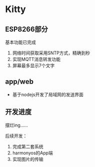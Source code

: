 # Kitty

## ESP8266部分

基本功能已完成

1. 网络时间获取采用SNTP方式，精确到秒
2. 实现MQTT消息转发功能
3. 屏幕最多显示7个文字

## app/web

* 基于nodejs开发了局域网的发送界面





## 开发进度

摆烂ing......

后续开发：

1. 完成第二套系统
2. harmonyos的App端
3. 实现图片的传输
